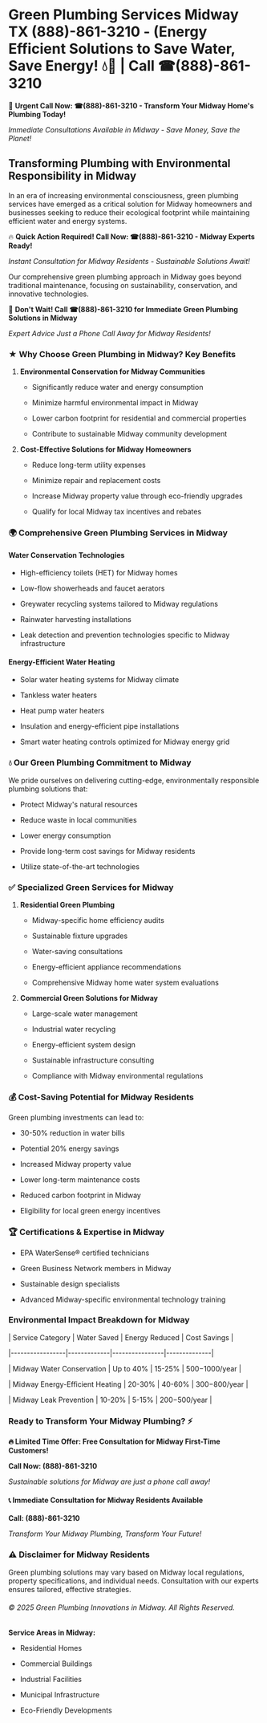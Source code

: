 # Green Plumbing Services Midway TX (888)-861-3210 - (Energy Efficient Solutions to Save Water, Save Energy! 💧🌿 | Call ☎(888)-861-3210

🚨 **Urgent Call Now: ☎(888)-861-3210 - Transform Your Midway Home's Plumbing Today!**
*Immediate Consultations Available in Midway - Save Money, Save the Planet!*

## Transforming Plumbing with Environmental Responsibility in Midway

In an era of increasing environmental consciousness, green plumbing services have emerged as a critical solution for Midway homeowners and businesses seeking to reduce their ecological footprint while maintaining efficient water and energy systems. 

🔥 **Quick Action Required! Call Now: ☎(888)-861-3210 - Midway Experts Ready!**
*Instant Consultation for Midway Residents - Sustainable Solutions Await!*

Our comprehensive green plumbing approach in Midway goes beyond traditional maintenance, focusing on sustainability, conservation, and innovative technologies.

🚨 **Don't Wait! Call ☎(888)-861-3210 for Immediate Green Plumbing Solutions in Midway**
*Expert Advice Just a Phone Call Away for Midway Residents!*

### ★ Why Choose Green Plumbing in Midway? Key Benefits

1. **Environmental Conservation for Midway Communities** 
   - Significantly reduce water and energy consumption
   - Minimize harmful environmental impact in Midway
   - Lower carbon footprint for residential and commercial properties
   - Contribute to sustainable Midway community development

2. **Cost-Effective Solutions for Midway Homeowners** 
   - Reduce long-term utility expenses
   - Minimize repair and replacement costs
   - Increase Midway property value through eco-friendly upgrades
   - Qualify for local Midway tax incentives and rebates

### 🌍 Comprehensive Green Plumbing Services in Midway

#### Water Conservation Technologies
- High-efficiency toilets (HET) for Midway homes
- Low-flow showerheads and faucet aerators
- Greywater recycling systems tailored to Midway regulations
- Rainwater harvesting installations
- Leak detection and prevention technologies specific to Midway infrastructure

#### Energy-Efficient Water Heating
- Solar water heating systems for Midway climate
- Tankless water heaters
- Heat pump water heaters
- Insulation and energy-efficient pipe installations
- Smart water heating controls optimized for Midway energy grid

### 💧 Our Green Plumbing Commitment to Midway

We pride ourselves on delivering cutting-edge, environmentally responsible plumbing solutions that:
- Protect Midway's natural resources
- Reduce waste in local communities
- Lower energy consumption
- Provide long-term cost savings for Midway residents
- Utilize state-of-the-art technologies

### ✅ Specialized Green Services for Midway

1. **Residential Green Plumbing**
   - Midway-specific home efficiency audits
   - Sustainable fixture upgrades
   - Water-saving consultations
   - Energy-efficient appliance recommendations
   - Comprehensive Midway home water system evaluations

2. **Commercial Green Solutions for Midway**
   - Large-scale water management
   - Industrial water recycling
   - Energy-efficient system design
   - Sustainable infrastructure consulting
   - Compliance with Midway environmental regulations

### 💰 Cost-Saving Potential for Midway Residents

Green plumbing investments can lead to:
- 30-50% reduction in water bills
- Potential 20% energy savings
- Increased Midway property value
- Lower long-term maintenance costs
- Reduced carbon footprint in Midway
- Eligibility for local green energy incentives

### 🏆 Certifications & Expertise in Midway

- EPA WaterSense® certified technicians
- Green Business Network members in Midway
- Sustainable design specialists
- Advanced Midway-specific environmental technology training

### Environmental Impact Breakdown for Midway

| Service Category | Water Saved | Energy Reduced | Cost Savings |
|-----------------|-------------|----------------|--------------|
| Midway Water Conservation | Up to 40% | 15-25% | $500-$1000/year |
| Midway Energy-Efficient Heating | 20-30% | 40-60% | $300-$800/year |
| Midway Leak Prevention | 10-20% | 5-15% | $200-$500/year |

### Ready to Transform Your Midway Plumbing? ⚡

**🔥 Limited Time Offer: Free Consultation for Midway First-Time Customers!**

**Call Now: (888)-861-3210**
*Sustainable solutions for Midway are just a phone call away!*

#### 📞 Immediate Consultation for Midway Residents Available

**Call: (888)-861-3210**
*Transform Your Midway Plumbing, Transform Your Future!*

### ⚠️ Disclaimer for Midway Residents

Green plumbing solutions may vary based on Midway local regulations, property specifications, and individual needs. Consultation with our experts ensures tailored, effective strategies.

###### © 2025 Green Plumbing Innovations in Midway. All Rights Reserved.

**Service Areas in Midway:** 
- Residential Homes
- Commercial Buildings
- Industrial Facilities
- Municipal Infrastructure
- Eco-Friendly Developments